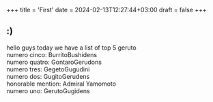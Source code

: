 +++
title = 'First'
date = 2024-02-13T12:27:44+03:00
draft = false
+++
## :)
hello guys today we have a list of top 5 geruto  
numero cinco: BurritoBushidens  
numero quatro: GontaroGerudons  
numero tres: GegetoGugudini  
numero dos: GugitoGerudens  
honorable mention: Admiral Yamomoto  
numero uno: GerutoGugidens